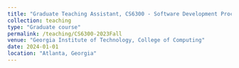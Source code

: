 ```yaml
---
title: "Graduate Teaching Assistant, CS6300 - Software Development Process with Prof. Alessandro Orso"
collection: teaching
type: "Graduate course"
permalink: /teaching/CS6300-2023Fall
venue: "Georgia Institute of Technology, College of Computing"
date: 2024-01-01
location: "Atlanta, Georgia"
---
```



